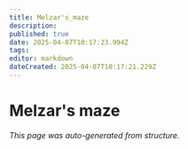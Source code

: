 ```yaml
---
title: Melzar's_maze
description: 
published: true
date: 2025-04-07T10:17:23.994Z
tags: 
editor: markdown
dateCreated: 2025-04-07T10:17:21.229Z
---
```


# Melzar's maze

*This page was auto-generated from structure.*